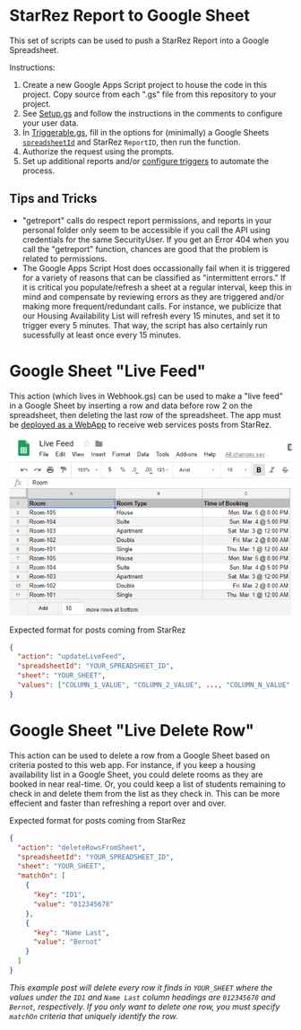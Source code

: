 # StarRez Report to Google Sheet

This set of scripts can be used to push a StarRez Report into a Google Spreadsheet.

Instructions:
1. Create a new Google Apps Script project to house the code in this project. Copy source from each ".gs" file from this repository to your project.
2. See [Setup.gs](Setup.gs) and follow the instructions in the comments to configure your user data.
3. In [Triggerable.gs](Triggerable.gs), fill in the options for (minimally) a Google Sheets [`spreadsheetId`](https://developers.google.com/sheets/api/guides/concepts#spreadsheet_id) and StarRez `ReportID`, then run the function.
4. Authorize the request using the prompts.
5. Set up additional reports and/or [configure triggers](https://developers.google.com/apps-script/guides/triggers/installable) to automate the process.

## Tips and Tricks
- "getreport" calls do respect report permissions, and reports in your personal folder only seem to be accessible if you call the API using credentials for the same SecurityUser. If you get an Error 404 when you call the "getreport" function, chances are good that the problem is related to permissions.
- The Google Apps Script Host does occassionally fail when it is triggered for a variety of reasons that can be classified as "intermittent errors." If it is critical you populate/refresh a sheet at a regular interval, keep this in mind and compensate by reviewing errors as they are triggered and/or making more frequent/redundant calls. For instance, we publicize that our Housing Availability List will refresh every 15 minutes, and set it to trigger every 5 minutes. That way, the script has also certainly run sucessfully at least once every 15 minutes.


# Google Sheet "Live Feed"

This action (which lives in Webhook.gs) can be used to make a "live feed" in a Google Sheet by inserting a row and data before row 2 on the spreadsheet, then deleting the last row of the spreadsheet. The app must be [deployed as a WebApp](https://developers.google.com/apps-script/guides/web#deploying_a_script_as_a_web_app) to receive web services posts from StarRez.

![Live Feed animation](../GoogleDocs/Live%20Feed.gif "Live Feed animation")

Expected format for posts coming from StarRez
```json
{
  "action": "updateLiveFeed",
  "spreadsheetId": "YOUR_SPREADSHEET_ID",
  "sheet": "YOUR_SHEET",
  "values": ["COLUMN_1_VALUE", "COLUMN_2_VALUE", ..., "COLUMN_N_VALUE" ]
}
```

# Google Sheet "Live Delete Row"

This action can be used to delete a row from a Google Sheet based on criteria posted to this web app. For instance, if you keep a housing availability list in a Google Sheet, you could delete rooms as they are booked in near real-time. Or, you could keep a list of students remaining to check in and delete them from the list as they check in. This can be more effecient and faster than refreshing a report over and over.

Expected format for posts coming from StarRez
```json
{
  "action": "deleteRowsFromSheet",
  "spreadsheetId": "YOUR_SPREADSHEET_ID",
  "sheet": "YOUR_SHEET",
  "matchOn": [
    {
      "key": "ID1",
      "value": "012345678"
    },
    {
      "key": "Name Last",
      "value": "Bernot"
    }
  ]
}

```
*This example post will delete every row it finds in `YOUR_SHEET` where the values under the `ID1` and `Name Last` column headings are `012345678` and `Bernot`, respectively. If you only want to delete one row, you must specify `matchOn` criteria that uniquely identify the row.*
